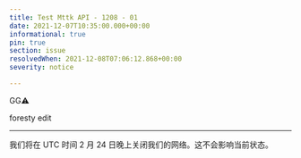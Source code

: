 ```yaml
---
title: Test Mttk API - 1208 - 01
date: 2021-12-07T10:35:00.000+00:00
informational: true
pin: true
section: issue
resolvedWhen: 2021-12-08T07:06:12.868+00:00
severity: notice

---
```

GG⚠️

foresty edit

***

我们将在 UTC 时间 2 月 24 日晚上关闭我们的网络。这不会影响当前状态。